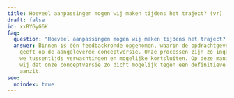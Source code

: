 ```yaml
---
title: Hoeveel aanpassingen mogen wij maken tijdens het traject? (vr)
draft: false
id: xxRYGyG6K
faq:
  question: "Hoeveel aanpassingen mogen wij maken tijdens het traject? "
  answer: Binnen is één feedbackronde opgenomen, waarin de opdrachtgever feedback
    geeft op de aangeleverde conceptversie. Onze processen zijn zo ingericht dat
    we tussentijds verwachtingen en mogelijke kortsluiten. Op deze manier zorgen
    wij dat onze conceptversie zo dicht mogelijk tegen een definitieve versie
    aanzit.
seo:
  noindex: true
---
```

